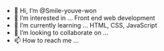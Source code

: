 - 👋 Hi, I’m @Smile-youve-won
- 👀 I’m interested in ... Front end web development
- 🌱 I’m currently learning ... HTML, CSS, JavaScript
- 💞️ I’m looking to collaborate on ...
- 📫 How to reach me ...

<!---
Smile-youve-won/Smile-youve-won is a ✨ special ✨ repository because its `README.md` (this file) appears on your GitHub profile.
You can click the Preview link to take a look at your changes.
--->
